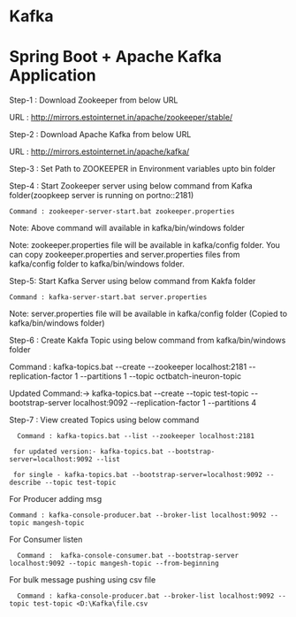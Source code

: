 # Kafka

Spring Boot + Apache Kafka Application
=======================================

Step-1 : Download Zookeeper from below URL

   URL : http://mirrors.estointernet.in/apache/zookeeper/stable/

Step-2 : Download Apache Kafka from below URL

   URL : http://mirrors.estointernet.in/apache/kafka/

Step-3 : Set Path to ZOOKEEPER in Environment variables upto bin folder

Step-4 : Start Zookeeper server using below command from Kafka folder(zoopkeep server is running on portno::2181)

    Command : zookeeper-server-start.bat zookeeper.properties

Note: Above command will available in kafka/bin/windows folder

Note: zookeeper.properties file will be available in kafka/config folder. You can copy zookeeper.properties and server.properties files from kafka/config
      folder to kafka/bin/windows folder.

Step-5: Start Kafka Server using below command from Kakfa folder

    Command : kafka-server-start.bat server.properties

Note: server.properties file will be available in kafka/config folder (Copied to kafka/bin/windows folder)

Step-6 : Create Kakfa Topic using below command from kafka/bin/windows folder


Command : kafka-topics.bat --create --zookeeper localhost:2181 --replication-factor 1 --partitions 1 --topic octbatch-ineuron-topic

Updated Command:-> kafka-topics.bat --create --topic test-topic --bootstrap-server localhost:9092 --replication-factor 1 --partitions 4

Step-7 : View created Topics using below command

      Command : kafka-topics.bat --list --zookeeper localhost:2181

     for updated version:- kafka-topics.bat --bootstrap-server=localhost:9092 --list

     for single - kafka-topics.bat --bootstrap-server=localhost:9092 --describe --topic test-topic


For Producer adding msg

    Command : kafka-console-producer.bat --broker-list localhost:9092 --topic mangesh-topic

For Consumer listen

      Command :  kafka-console-consumer.bat --bootstrap-server localhost:9092 --topic mangesh-topic --from-beginning

For bulk message pushing using csv file

      Command : kafka-console-producer.bat --broker-list localhost:9092 --topic test-topic <D:\Kafka\file.csv
